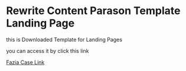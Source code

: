 # Rewrite Content Parason Template Landing Page
this is Downloaded Template for Landing Pages

you can access it by click this link

[Fazia Case Link](https://ikhsan892.github.io/faziacase)
